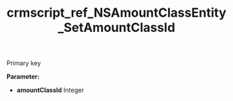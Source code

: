 ﻿---
title: crmscript_ref_NSAmountClassEntity_SetAmountClassId
description: NSAmountClassEntity.SetAmountClassId(Integer amountClassId)
intellisense: NSAmountClassEntity.SetAmountClassId
keywords: NSAmountClassEntity, GetAmountClassId
so.topic: reference
---

Primary key

**Parameter:** 
 - **amountClassId** Integer


